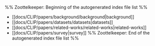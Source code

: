 %% Zoottelkeeper: Beginning of the autogenerated index file list  %%
-  [[docs/CLIP/papers/background/background|background]]
-  [[docs/CLIP/papers/datasets/datasets|datasets]]
-  [[docs/CLIP/papers/related-works/related-works|related-works]]
-  [[docs/CLIP/papers/survey|survey]]
%% Zoottelkeeper: End of the autogenerated index file list  %%
